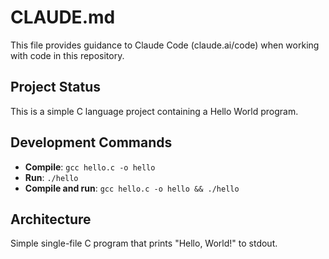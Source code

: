 # CLAUDE.md

This file provides guidance to Claude Code (claude.ai/code) when working with code in this repository.

## Project Status

This is a simple C language project containing a Hello World program.

## Development Commands

- **Compile**: `gcc hello.c -o hello`
- **Run**: `./hello`
- **Compile and run**: `gcc hello.c -o hello && ./hello`

## Architecture

Simple single-file C program that prints "Hello, World!" to stdout.